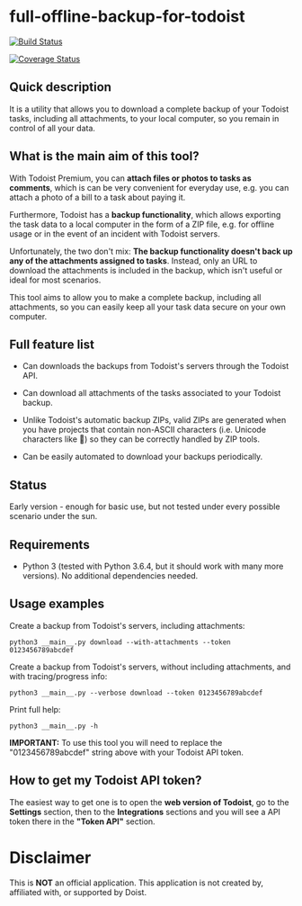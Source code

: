 # full-offline-backup-for-todoist

[![Build Status](https://travis-ci.org/joanbm/full-offline-backup-for-todoist.svg?branch=master)](https://travis-ci.org/joanbm/full-offline-backup-for-todoist)

[![Coverage Status](https://coveralls.io/repos/github/joanbm/full-offline-backup-for-todoist/badge.svg)](https://coveralls.io/github/joanbm/full-offline-backup-for-todoist)

## Quick description

It is a utility that allows you to download a complete backup of your Todoist tasks, including all attachments, to your local computer, so you remain in control of all your data.

## What is the main aim of this tool?

With Todoist Premium, you can **attach files or photos to tasks as comments**, which is can be very convenient for everyday use, e.g. you can attach a photo of a bill to a task about paying it.

Furthermore, Todoist has a **backup functionality**, which allows exporting the task data to a local computer in the form of a ZIP file, e.g. for offline usage or in the event of an incident with Todoist servers.

Unfortunately, the two don't mix: **The backup functionality doesn't back up any of the attachments assigned to tasks**. Instead, only an URL to download the attachments is included in the backup, which isn't useful or ideal for most scenarios.

This tool aims to allow you to make a complete backup, including all attachments, so you can easily keep all your task data secure on your own computer.

## Full feature list

* Can downloads the backups from Todoist's servers through the Todoist API.

* Can download all attachments of the tasks associated to your Todoist backup.

* Unlike Todoist's automatic backup ZIPs, valid ZIPs are generated  when you have projects that contain non-ASCII characters (i.e. Unicode characters like 💓) so they can be correctly handled by ZIP tools.

* Can be easily automated to download your backups periodically.

## Status

Early version - enough for basic use, but not tested under every possible scenario under the sun.

## Requirements

* Python 3 (tested with Python 3.6.4, but it should work with many more versions). No additional dependencies needed.

## Usage examples

Create a backup from Todoist's servers, including attachments:

``python3 __main__.py download --with-attachments --token 0123456789abcdef``

Create a backup from Todoist's servers, without including attachments, and with tracing/progress info:

``python3 __main__.py --verbose download --token 0123456789abcdef``

Print full help:

``python3 __main__.py -h``

**IMPORTANT:** To use this tool you will need to replace the "0123456789abcdef" string above with your Todoist API token.

## How to get my Todoist API token?

The easiest way to get one is to open the **web version of Todoist**, go to the **Settings** section, then to the **Integrations** sections and you will see a API token there in the **"Token API"** section.

# Disclaimer

This is **NOT** an official application. This application is not created by, affiliated with, or supported by Doist.
